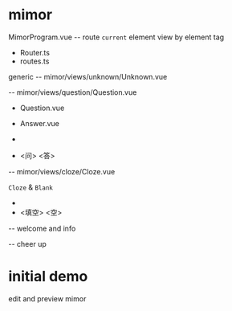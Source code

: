 # mimor

MimorProgram.vue -- route `current` element view by element tag

- Router.ts
- routes.ts

generic -- mimor/views/unknown/Unknown.vue

<question> -- mimor/views/question/Question.vue

- Question.vue
- Answer.vue

- <question> <answer>
- <问> <答>

<cloze> -- mimor/views/cloze/Cloze.vue

`Cloze` & `Blank`

- <cloze> <blank>
- <填空> <空>

<cover> -- welcome and info

<ending> -- cheer up

# initial demo

edit and preview mimor

